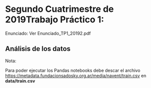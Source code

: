 # Segundo Cuatrimestre de 2019Trabajo Práctico 1:

Enunciado: Ver Enunciado_TP1_20192.pdf

## Análisis de los datos

Nota:

   Para poder ejecutar los Pandas notebooks debe descar el archivo https://metadata.fundacionsadosky.org.ar/media/navent/train.csv en **data/train.csv**
   
